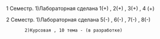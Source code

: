 1 Семестр. 1)Лабораторная сделана 1(+) , 2(+) , 3(+) , 4 (+)

2 Семестр. 1)Лабораторная сделана 5(-) , 6(-) , 7(-) , 8(-)
       
           2)Курсовая , 10 тема - (в разработке)
